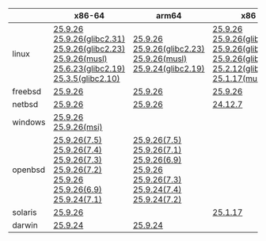 ||x86-64|arm64|x86|ppc64le|armv7|armel|
| --- | --- | --- | --- | --- | --- | --- |
|linux|[25.9.26](https://github.com/roswell/sbcl_head/releases/download/25.9.26/sbcl-25.9.26-x86-64-linux-binary.tar.bz2)<br />[25.9.26(glibc2.31)](https://github.com/roswell/sbcl_head/releases/download/25.9.26/sbcl-25.9.26-x86-64-linux-glibc2.31-binary.tar.bz2)<br />[25.9.26(glibc2.23)](https://github.com/roswell/sbcl_head/releases/download/25.9.26/sbcl-25.9.26-x86-64-linux-glibc2.23-binary.tar.bz2)<br />[25.9.26(musl)](https://github.com/roswell/sbcl_head/releases/download/25.9.26/sbcl-25.9.26-x86-64-linux-musl-binary.tar.bz2)<br />[25.6.23(glibc2.19)](https://github.com/roswell/sbcl_head/releases/download/25.6.23/sbcl-25.6.23-x86-64-linux-glibc2.19-binary.tar.bz2)<br />[25.3.5(glibc2.10)](https://github.com/roswell/sbcl_head/releases/download/25.3.5/sbcl-25.3.5-x86-64-linux-glibc2.10-binary.tar.bz2)<br />|[25.9.26](https://github.com/roswell/sbcl_head/releases/download/25.9.26/sbcl-25.9.26-arm64-linux-binary.tar.bz2)<br />[25.9.26(glibc2.23)](https://github.com/roswell/sbcl_head/releases/download/25.9.26/sbcl-25.9.26-arm64-linux-glibc2.23-binary.tar.bz2)<br />[25.9.26(musl)](https://github.com/roswell/sbcl_head/releases/download/25.9.26/sbcl-25.9.26-arm64-linux-musl-binary.tar.bz2)<br />[25.9.24(glibc2.19)](https://github.com/roswell/sbcl_head/releases/download/25.9.24/sbcl-25.9.24-arm64-linux-glibc2.19-binary.tar.bz2)<br />|[25.9.26](https://github.com/roswell/sbcl_head/releases/download/25.9.26/sbcl-25.9.26-x86-linux-binary.tar.bz2)<br />[25.9.26(glibc2.31)](https://github.com/roswell/sbcl_head/releases/download/25.9.26/sbcl-25.9.26-x86-linux-glibc2.31-binary.tar.bz2)<br />[25.9.26(glibc2.23)](https://github.com/roswell/sbcl_head/releases/download/25.9.26/sbcl-25.9.26-x86-linux-glibc2.23-binary.tar.bz2)<br />[25.9.26(glibc2.19)](https://github.com/roswell/sbcl_head/releases/download/25.9.26/sbcl-25.9.26-x86-linux-glibc2.19-binary.tar.bz2)<br />[25.2.12(glibc2.10)](https://github.com/roswell/sbcl_head/releases/download/25.2.12/sbcl-25.2.12-x86-linux-glibc2.10-binary.tar.bz2)<br />[25.1.17(musl)](https://github.com/roswell/sbcl_head/releases/download/25.1.17/sbcl-25.1.17-x86-linux-musl-binary.tar.bz2)<br />|[25.9.11](https://github.com/roswell/sbcl_head/releases/download/25.9.11/sbcl-25.9.11-ppc64le-linux-binary.tar.bz2)<br />[25.9.11(glibc2.23)](https://github.com/roswell/sbcl_head/releases/download/25.9.11/sbcl-25.9.11-ppc64le-linux-glibc2.23-binary.tar.bz2)<br />[25.9.11(glibc2.19)](https://github.com/roswell/sbcl_head/releases/download/25.9.11/sbcl-25.9.11-ppc64le-linux-glibc2.19-binary.tar.bz2)<br />|[25.9.24](https://github.com/roswell/sbcl_head/releases/download/25.9.24/sbcl-25.9.24-armv7-linux-binary.tar.bz2)<br />|[25.1.17](https://github.com/roswell/sbcl_head/releases/download/25.1.17/sbcl-25.1.17-armel-linux-binary.tar.bz2)<br />|
|freebsd|[25.9.26](https://github.com/roswell/sbcl_head/releases/download/25.9.26/sbcl-25.9.26-x86-64-freebsd-binary.tar.bz2)<br />|[25.9.26](https://github.com/roswell/sbcl_head/releases/download/25.9.26/sbcl-25.9.26-arm64-freebsd-binary.tar.bz2)<br />|[25.9.26](https://github.com/roswell/sbcl_head/releases/download/25.9.26/sbcl-25.9.26-x86-freebsd-binary.tar.bz2)<br />||||
|netbsd|[25.9.26](https://github.com/roswell/sbcl_head/releases/download/25.9.26/sbcl-25.9.26-x86-64-netbsd-binary.tar.bz2)<br />|[25.9.26](https://github.com/roswell/sbcl_head/releases/download/25.9.26/sbcl-25.9.26-arm64-netbsd-binary.tar.bz2)<br />|[24.12.7](https://github.com/roswell/sbcl_head/releases/download/24.12.7/sbcl-24.12.7-x86-netbsd-binary.tar.bz2)<br />||||
|windows|[25.9.26](https://github.com/roswell/sbcl_head/releases/download/25.9.26/sbcl-25.9.26-x86-64-windows-binary.tar.bz2)<br />[25.9.26(msi)](https://github.com/roswell/sbcl_head/releases/download/25.9.26/sbcl-25.9.26-x86-64-windows-binary.msi)<br />||||||
|openbsd|[25.9.26(7.5)](https://github.com/roswell/sbcl_head/releases/download/25.9.26/sbcl-25.9.26-x86-64-openbsd-7.5-binary.tar.bz2)<br />[25.9.26(7.4)](https://github.com/roswell/sbcl_head/releases/download/25.9.26/sbcl-25.9.26-x86-64-openbsd-7.4-binary.tar.bz2)<br />[25.9.26(7.3)](https://github.com/roswell/sbcl_head/releases/download/25.9.26/sbcl-25.9.26-x86-64-openbsd-7.3-binary.tar.bz2)<br />[25.9.26(7.2)](https://github.com/roswell/sbcl_head/releases/download/25.9.26/sbcl-25.9.26-x86-64-openbsd-7.2-binary.tar.bz2)<br />[25.9.26](https://github.com/roswell/sbcl_head/releases/download/25.9.26/sbcl-25.9.26-x86-64-openbsd-binary.tar.bz2)<br />[25.9.26(6.9)](https://github.com/roswell/sbcl_head/releases/download/25.9.26/sbcl-25.9.26-x86-64-openbsd-6.9-binary.tar.bz2)<br />[25.9.24(7.1)](https://github.com/roswell/sbcl_head/releases/download/25.9.24/sbcl-25.9.24-x86-64-openbsd-7.1-binary.tar.bz2)<br />|[25.9.26(7.5)](https://github.com/roswell/sbcl_head/releases/download/25.9.26/sbcl-25.9.26-arm64-openbsd-7.5-binary.tar.bz2)<br />[25.9.26(7.1)](https://github.com/roswell/sbcl_head/releases/download/25.9.26/sbcl-25.9.26-arm64-openbsd-7.1-binary.tar.bz2)<br />[25.9.26(6.9)](https://github.com/roswell/sbcl_head/releases/download/25.9.26/sbcl-25.9.26-arm64-openbsd-6.9-binary.tar.bz2)<br />[25.9.26](https://github.com/roswell/sbcl_head/releases/download/25.9.26/sbcl-25.9.26-arm64-openbsd-binary.tar.bz2)<br />[25.9.26(7.3)](https://github.com/roswell/sbcl_head/releases/download/25.9.26/sbcl-25.9.26-arm64-openbsd-7.3-binary.tar.bz2)<br />[25.9.24(7.4)](https://github.com/roswell/sbcl_head/releases/download/25.9.24/sbcl-25.9.24-arm64-openbsd-7.4-binary.tar.bz2)<br />[25.9.24(7.2)](https://github.com/roswell/sbcl_head/releases/download/25.9.24/sbcl-25.9.24-arm64-openbsd-7.2-binary.tar.bz2)<br />|||||
|solaris|[25.9.26](https://github.com/roswell/sbcl_head/releases/download/25.9.26/sbcl-25.9.26-x86-64-solaris-binary.tar.bz2)<br />||[25.1.17](https://github.com/roswell/sbcl_head/releases/download/25.1.17/sbcl-25.1.17-x86-solaris-binary.tar.bz2)<br />||||
|darwin|[25.9.24](https://github.com/roswell/sbcl_head/releases/download/25.9.24/sbcl-25.9.24-x86-64-darwin-binary.tar.bz2)<br />|[25.9.24](https://github.com/roswell/sbcl_head/releases/download/25.9.24/sbcl-25.9.24-arm64-darwin-binary.tar.bz2)<br />|||||

